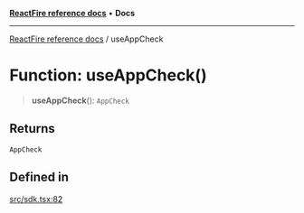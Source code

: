 [**ReactFire reference docs**](../README.md) • **Docs**

***

[ReactFire reference docs](../README.md) / useAppCheck

# Function: useAppCheck()

> **useAppCheck**(): `AppCheck`

## Returns

`AppCheck`

## Defined in

[src/sdk.tsx:82](https://github.com/Synapski/reactfire/blob/main/src/sdk.tsx#L82)
